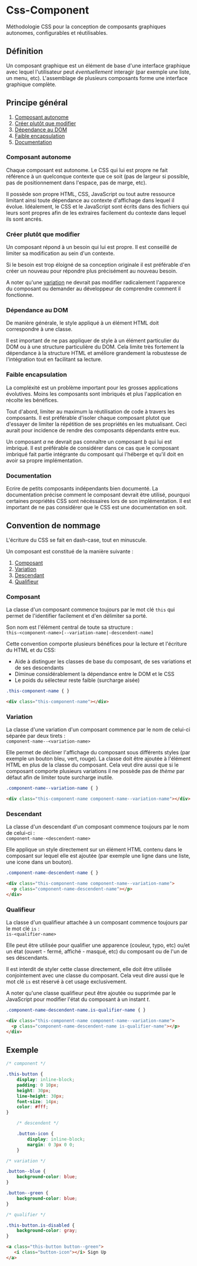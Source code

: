 Css-Component
=============

Méthodologie CSS pour la conception de composants graphiques autonomes, configurables et réutilisables.

## Définition

Un composant graphique est un élément de base d'une interface graphique avec lequel l'utilisateur peut _éventuellement_ interagir (par exemple une liste, un menu, etc). L'assemblage de plusieurs composants forme une interface graphique complète.

## Principe général

1. [Composant autonome](#composant-autonome)
2. [Créer plutôt que modifier](#creer-plutot-que-modifier)
3. [Dépendance au DOM](#dependance-au-dom)
4. [Faible encapsulation](#faible-encapsulation)
5. [Documentation](#documentation)

<a name="composant-autonome"></a>
### Composant autonome

Chaque composant est autonome. Le CSS qui lui est propre ne fait référence à un quelconque contexte que ce soit (pas de largeur si possible, pas de positionnement dans l'espace, pas de marge, etc). 

Il possède son propre HTML, CSS, JavaScript ou tout autre ressource limitant ainsi toute dépendance au contexte d'affichage dans lequel il évolue. Idéalement, le CSS et le JavaScript sont écrits dans des fichiers qui leurs sont propres afin de les extraires facilement du contexte dans lequel ils sont ancrés.

<a name="creer-vaut-mieux-que-modifier"></a>
### Créer plutôt que modifier

Un composant répond à un besoin qui lui est propre. Il est conseillé de limiter sa modification au sein d'un contexte.

Si le besoin est trop éloigné de sa conception originale il est préférable d'en créer un nouveau pour répondre plus précisément au nouveau besoin.

A noter qu'une [variation](#variation) ne devrait pas modifier radicalement l'apparence du composant ou demander au développeur de comprendre comment il fonctionne.

<a name="dependance-au-dom"></a>
### Dépendance au DOM

De manière générale, le style appliqué à un élément HTML doit correspondre à une classe. 

Il est important de ne pas appliquer de style à un élément particulier du DOM ou à une structure particulière du DOM.
Cela limite très fortement la dépendance à la structure HTML et améliore grandement la robustesse de l'intégration tout en facilitant sa lecture.

<a name="faible-encapsulation"></a>
### Faible encapsulation

La compléxité est un problème important pour les grosses applications évolutives. Moins les composants sont imbriqués et plus l'application en récolte les bénéfices.

Tout d'abord, limiter au maximum la réutilisation de code à travers les composants. Il est préférable d'isoler chaque composant plutot que d'essayer de limiter la répétition de ses propriétés en les mutualisant. Ceci aurait pour incidence de rendre des composants dépendants entre eux.

Un composant _a_ ne devrait pas connaître un composant _b_ qui lui est imbriqué. Il est préférable de considérer dans ce cas que le composant imbriqué fait partie intégrante du composant qui l'héberge et qu'il doit en avoir sa propre implémentation.

<a name="documentation"></a>
### Documentation

Ecrire de petits composants indépendants bien documenté.
La documentation précise comment le composant devrait être utilisé, pourquoi certaines propriétés CSS sont nécéssaires lors de son implémentation. Il est important de ne pas considérer que le CSS est une documentation en soit.

## Convention de nommage

L'écriture du CSS se fait en dash-case, tout en minuscule.

Un composant est constitué de la manière suivante :

1. [Composant](#composant)
2. [Variation](#variation)
3. [Descendant](#descendant)
4. [Qualifieur](#qualifieur)

<a name="composant"></a>
### Composant

La classe d'un composant commence toujours par le mot clé `this` qui permet de l'identifier facilement et d'en délimiter sa porté.

Son nom est l'élément central de toute sa structure :  
`this-<component-name>[--variation-name|-descendent-name]`

Cette convention comporte plusieurs bénéfices pour la lecture et l'écriture du HTML et du CSS:

* Aide à distinguer les classes de base du composant, de ses variations et de ses descendants
* Diminue considérablement la dépendance entre le DOM et le CSS
* Le poids du sélecteur reste faible (surcharge aisée)

```css
.this-component-name { }
```

```html
<div class="this-component-name"></div>
```

<a name="variation"></a>
### Variation

La classe d'une variation d'un composant commence par le nom de celui-ci séparée par deux tirets :  
`component-name--<variation-name>`

Elle permet de décliner l'affichage du composant sous différents styles (par exemple un bouton bleu, vert, rouge). La classe doit être ajoutée à l'élément HTML en plus de la classe du composant. Cela veut dire aussi que si le composant comporte plusieurs variations il ne possède pas de _thème_ par défaut afin de limiter toute surcharge inutile.

```css
.component-name--variation-name { }
```

```html
<div class="this-component-name component-name--variation-name"></div>
```

<a name="descendant"></a>
### Descendant

La classe d'un descendant d'un composant commence toujours par le nom de celui-ci :  
`component-name-<descendent-name>`

Elle applique un style directement sur un élément HTML contenu dans le composant sur lequel elle est ajoutée (par exemple une ligne dans une liste, une icone dans un bouton).

```css
.component-name-descendent-name { }
```

```html
<div class="this-component-name component-name--variation-name">
  <p class="component-name-descendent-name"></p>
</div>
```

<a name="qualifieur"></a>
### Qualifieur

La classe d'un qualifieur attachée à un composant commence toujours par le mot clé `is` :  
`is-<qualifier-name>`

Elle peut être utilisée pour qualifier une apparence (couleur, typo, etc) ou/et un état (ouvert - fermé, affiché - masqué, etc) du composant ou de l'un de ses déscendants.

Il est interdit de styler cette classe directement, elle doit être utilisée conjointement avec une classe du composant. Cela veut dire aussi que le mot clé `is` est réservé à cet usage exclusivement.

A noter qu'une classe qualifieur peut être ajoutée ou supprimée par le JavaScript pour modifier l'état du composant à un instant _t_.

```css
.component-name-descendent-name.is-qualifier-name { }
```

```html
<div class="this-component-name component-name--variation-name">
  <p class="component-name-descendent-name is-qualifier-name"></p>
</div>
```

## Exemple

```css
/* component */

.this-button {
	display: inline-block;
	padding: 0 10px;
	height: 30px;
	line-height: 30px;
	font-size: 14px;
	color: #fff;
}

	/* descendent */

	.button-icon {
		display: inline-block;
		margin: 0 3px 0 0;
	}

/* variation */

.button--blue {
	background-color: blue;
}

.button--green {
	background-color: blue;
}

/* qualifier */

.this-button.is-disabled {
	background-color: gray;
}
```

```html
<a class="this-button button--green">
   <i class="button-icon"></i> Sign Up
</a>
```



